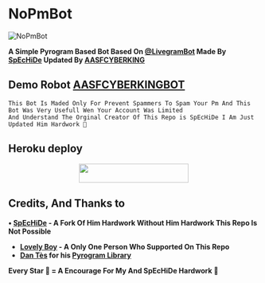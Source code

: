 # NoPmBot
![NoPmBot](https://telegra.ph/file/d72434bcd7b02a6587ce5.jpg)

<b> A Simple Pyrogram Based Bot Based On [@LivegramBot](https://t.me/LivegramBot) Made By [SpEcHiDe](https://github.com/SpEcHiDe/NoPMsBot) Updated By [AASFCYBERKING](https://github.com/AASFCYBERKING) </b>


## Demo Robot [AASFCYBERKINGBOT](https://telegram.dog/AASFCYBERKINGBOT)

```
This Bot Is Maded Only For Prevent Spammers To Spam Your Pm And This Bot Was Very Usefull Wen Your Account Was Limited
And Understand The Orginal Creator Of This Repo is SpEcHiDe I Am Just Updated Him Hardwork 🙏
```

## Heroku deploy

<p align="center"><a href="https://heroku.com/deploy?template=https://github.com/AASFCYBERKING/NoPMBot"> <img src="https://img.shields.io/badge/Deploy%20To%20Heroku-black?style=for-the-badge&logo=heroku" width="220" height="38.45"/></a></p>

## Credits, And Thanks to

<b> • [SpEcHiDe](https://github.com/SpEcHiDe/NoPMsBot) - A Fork Of Him Hardwork Without Him Hardwork This Repo Is Not Possible
* [Lovely Boy](https://t.me/Horimaya) - A Only One Person Who Supported On This Repo
* [Dan Tès](https://telegram.dog/haskell) for his [Pyrogram Library](https://github.com/pyrogram/pyrogram)</b>

<b> Every Star 🌟 = A Encourage For My And SpEcHiDe Hardwork 🙏 </b>
